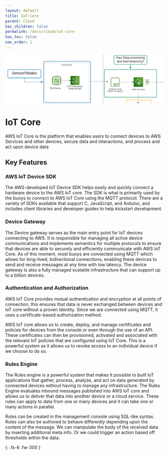 ```yaml
---
layout: default
title: IoT-Core
parent: Cloud
has_children: false
permalink: /docs/cloud/iot-core
has_toc: false
nav_order: 1
---
```


![Picture-Test](assets/Untitled%201.png)

# IoT Core
AWS IoT Core is the platform that enables users to connect devices to AWS Services and other devices, secure data and interactions, and process and act upon device data

## Key Features
### AWS IoT Device SDK
The AWS-developed IoT Device SDK helps easily and quickly connect a hardware device to the AWS IoT core. The SDK is what is primarily used by the buoys to connect to AWS IoT Core using the MQTT protocol. There are a variety of SDKs available that support C, JavaScript, and Arduino, and includes client libraries and developer guides to help kickstart development. 

### Device Gateway
The Device gateway serves as the main entry point for IoT devices connecting to AWS. It is responsible for managing all active device communications and implements semantics for multiple protocols to ensure that devices are able to securely and efficiently communicate with AWS IoT Core. As of this moment, most buoys are connected using MQTT which allows for long-lived, bidirectional connections, enabling these devices to send and receive messages at any time with low latency. The device gateway is also a fully managed scalable infrastructure that can support up to a billion devices. 

### Authentication and Authorization
AWS IoT Core provides mutual authentication and encryption at all points of connection, this ensures that data is never exchanged between devices and IoT core without a proven identity. Since we are connected using MQTT, it uses a certificate-based authorization method. 

AWS IoT core allows us to create, deploy, and manage certificates and policies for devices from the console or even through the use of an API. These certificates can then be provisioned, activated and associated with the relevant IoT policies that are configured using IoT Core. This is a powerful system as it allows us to revoke access to an individual device if we choose to do so. 

### Rules Engine
The Rules engine is a powerful system that makes it possible to built IoT applications that gather, process, analyze, and act on data generated by connected devices without having to manage any infrastructure. The Rules Engine evaluates inbound messages published into AWS IoT core and allows us to deliver that data into another device or a cloud service. These rules can apply to data from one or many devices and it can take one or many actions in parallel.

Rules can be created in the management console using SQL-like syntax. Rules can also be authored to behave differently depending upon the content of the message. We can manipulate the body of the received data by inserting additional meta info. Or we could trigger an action based off thresholds within the data.


{: .fs-6 .fw-300 }